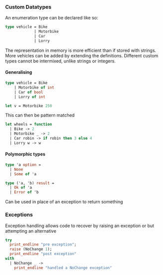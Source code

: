 ### Custom Datatypes
An enumeration type can be declared like so:
```ocaml
type vehicle = Bike
             | Motorbike
             | Car
             | Lorry
```
The representation in memory is more efficient than if stored with strings. More vehicles can be added by extending the definitions. Different custom types cannot be intermixed, unlike strings or integers.

#### Generalising
```ocaml
type vehicle = Bike
    | Motorbike of int
    | Car of bool
    | Lorry of int

let v = Motorbike 250
```
This can then be pattern matched
```ocaml
let wheels = function
  | Bike -> 2
  | Motorbike _ -> 2
  | Car robin -> if robin then 3 else 4
  | Lorry w -> w
```

#### Polymorphic types
```ocaml
type 'a option = 
  | None
  | Some of 'a

type ('a, 'b) result =
  | Ok of 'a
  | Error of 'b
```
Can be used in place of an exception to return something

### Exceptions
Exception handling allows code to recover by raising an exception or but attempting an alternative
```ocaml
try
  print_endline "pre exception";
  raise (NoChange 1);
  print_endline "post exception"
with
  | NoChange _ ->
    print_endline "handled a NoChange exception"
```